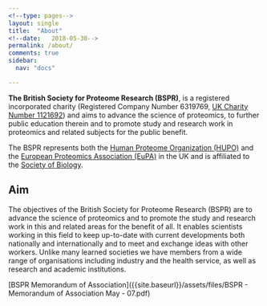 ```yaml
---
<!--type: pages-->
layout: single
title:  "About"
<!--date:   2018-05-30-->
permalink: /about/
comments: true
sidebar:
  nav: "docs"

---
```


**The British Society for Proteome Research (BSPR)**, is a registered incorporated charity (Registered Company Number 6319769, [UK Charity Number 1121692](http://www.charitycommission.gov.uk/registeredcharities/showcharity.asp?regno=1121692&submit=Run+Search)) and aims to advance the science of proteomics, to further public education therein and to promote study and research work in proteomics and related subjects for the public benefit.

The BSPR represents both the [Human Proteome Organization (HUPO)](http://www.hupo.org/) and the [European Proteomics Association (EuPA)](http://eupa.org/) in the UK and is affiliated to the [Society of Biology](http://www.societyofbiology.org/).


## Aim
The objectives of the British Society for Proteome Research (BSPR) are to advance the science of proteomics and to promote the study and research work in this and related areas for the benefit of all. It enables scientists working in this field to keep up-to-date with current developments both nationally and internationally and to meet and exchange ideas with other workers. Unlike many learned societies we have members from a wide range of organisations including industry and the health service, as well as research and academic institutions.

[BSPR Memorandum of Association]({{site.baseurl}}/assets/files/BSPR - Memorandum of Association May - 07.pdf)
